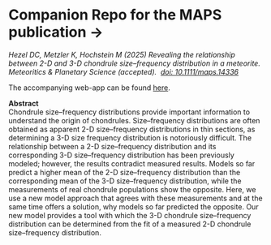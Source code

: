 # Companion Repo for the MAPS publication ->  
*Hezel DC, Metzler K, Hochstein M (2025) Revealing the relationship between 2-D and 3-D chondrule size–frequency distribution in a meteorite. Meteoritics & Planetary Science (accepted).  [doi: 10.1111/maps.14336](https://doi.org/10.1111/maps.14336)*  

The accompanying web-app can be found [here](https://chondrule-2d3d-model.streamlit.app).

**Abstract**  
Chondrule size–frequency distributions provide important information to understand the origin of chondrules. Size–frequency distributions are often obtained as apparent 2-D size–frequency distributions in thin sections, as determining a 3-D size frequency distribution is notoriously difficult. The relationship between a 2-D size–frequency distribution and its corresponding 3-D size–frequency distribution has been previously modeled; however, the results contradict measured results. Models so far predict a higher mean of the 2-D size–frequency distribution than the corresponding mean of the 3-D size–frequency distribution, while the measurements of real chondrule populations show the opposite. Here, we use a new model approach that agrees with these measurements and at the same time offers a solution, why models so far predicted the opposite. Our new model provides a tool with which the 3-D chondrule size–frequency distribution can be determined from the fit of a measured 2-D chondrule size–frequency distribution.
